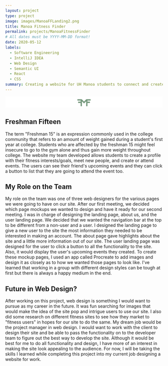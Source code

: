 ```yaml
---
layout: project
type: project
image: images/ManoaFFLanding2.png
title: Manoa Fitness Finder
permalink: projects/ManoaFitnessFinder
# All dates must be YYYY-MM-DD format!
date: 2020-05-12
labels:
  - Software Engineering 
  - IntelliJ IDEA
  - Web Design
  - Semantic UI
  - React 
  - CSS 
summary: Creating a website for UH Manoa students to connect and create fitness events to lose the "freshman fifteen" 
---
```

<img class="ui image" src="../images/ManoaFFLogo.png">

<h2> Freshman Fifteen </h2>

 The term "Freshman 15" is an expression commonly used in the college community that refers to an amount of weight gained during a student's first year at college. Students who are affected by the freshman 15 might feel insecure to go to the gym alone and thus gain more weight throughout college. The website my team developed allows students to create a profile with their fitness interests/goals, meet new people, and create or attend events. The users can see their friend's upcoming events and they can click a button to list that they are going to attend the event too. 
 
 <h2> My Role on the Team </h2>
 
 My role on the team was one of three web designers for the various pages we were going to have on our site. After our first meeting, we decided which page mockups we wanted to design and have it ready for our second meeting. I was in charge of designing the landing page, about us, and the user landing page. We decided that we wanted the navigation bar at the top to be different from a non-user and a user. I designed the landing page to give a new user to the site the most information they needed to be interested in making an account. The about page gave highlights about the site and a little more information out of our site. The user landing page was designed for the user to click a button to all the functionality to the site. Also, it would display the user's upcoming events they created. To create these mockup pages, I used an app called Procreate to add images and design it as closely as to how we wanted those pages to look like. I've learned that working in a group with different design styles can be tough at first but there is always a happy medium in the end.

<h2> Future in Web Design? </h2> 

After working on this project, web design is something I would want to pursue as my career in the future. It was fun searching for images that would make the idea of the site pop and intrigue users to use our site. I also did some research on different fitness sites to see how they market to "fitness users" in hopes for our site to do the same. My dream job would be the project manager in web design. I would want to work with the client to design their site and be able to pass the functionality on to the developer team to figure out the best way to develop the site. Although it would be best for me to do all functionality and design, I have more of an interest in making the site look appealing to the audience. For now, I will be taking the skills I learned while completing this project into my current job designing a website for work. 
